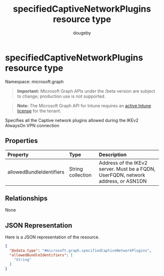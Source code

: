 ﻿---
title: "specifiedCaptiveNetworkPlugins resource type"
description: "Specifies all the Captive network plugins allowed during the IKEv2 AlwaysOn VPN connection"
author: "dougeby"
localization_priority: Normal
ms.prod: "intune"
doc_type: resourcePageType
---

# specifiedCaptiveNetworkPlugins resource type

Namespace: microsoft.graph

> **Important:** Microsoft Graph APIs under the /beta version are subject to change; production use is not supported.

> **Note:** The Microsoft Graph API for Intune requires an [active Intune license](https://go.microsoft.com/fwlink/?linkid=839381) for the tenant.

Specifies all the Captive network plugins allowed during the IKEv2 AlwaysOn VPN connection

## Properties

| Property                 | Type              | Description                                                                       |
| :----------------------- | :---------------- | :-------------------------------------------------------------------------------- |
| allowedBundleIdentifiers | String collection | Address of the IKEv2 server. Must be a FQDN, UserFQDN, network address, or ASN1DN |

## Relationships

None

## JSON Representation

Here is a JSON representation of the resource.

<!-- {
  "blockType": "resource",
  "@odata.type": "microsoft.graph.specifiedCaptiveNetworkPlugins"
}
-->

```json
{
  "@odata.type": "#microsoft.graph.specifiedCaptiveNetworkPlugins",
  "allowedBundleIdentifiers": [
    "String"
  ]
}
```
